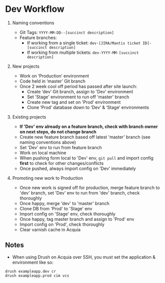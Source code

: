 
# Dev Workflow

1.  Naming conventions
	-  Git Tags: `YYYY-MM-DD--[succinct description]`
	- Feature branches:
		- If working from a single ticket: `dev-[JIRA/Mantis ticket ID]-[succinct description]`
		- If working from multiple tickets: `dev-YYYY-MM-[succinct description]`
		
2.  New projects
	- Work on ‘Production’ environment
	- Code held in ‘master’ Git branch
	- Once 2 week cool off period has passed after site launch:
		- Create ‘dev’ Git branch, assign to 'Dev' environment
		- Set 'Stage' environment to run off 'master' branch
		- Create new tag and set on 'Prod' environment
		- Clone ‘Prod’ database down to ‘Dev’ & ‘Stage’ environments    
		
3.  Existing projects
	- **If 'Dev' env already on a feature branch, check with branch owner on next steps, do not change branch**
	- Create new feature branch based off latest 'master' branch (see naming conventions above)
	- Set 'Dev' env to run from feature branch
	- Work on local machine
	- When pushing form local to 'Dev' env, `git pull` and import config **first** to check for other changes/conflicts
	- Once pushed, always import config on 'Dev' immediately

4. Promoting new work to Production
	-	Once new work is signed off for production, merge feature branch to 'dev' branch, set 'Dev' env to run from 'dev' branch, check thoroughly
	-	Once happy, merge 'dev' to 'master' branch
	-	Clone DB from 'Prod' to 'Stage' env
	-	Import config on 'Stage' env, check thoroughly
	-	Once happy, tag master branch and assign to 'Prod' env
	-	Import config on 'Prod', check thoroughly
	-	Clear varnish cache in Acquia

## Notes
- When using Drush on Acquia over SSH, you must set the application & environment like so: 
```
drush exampleapp.dev cr
drush exampleapp.prod cim vcs
```

